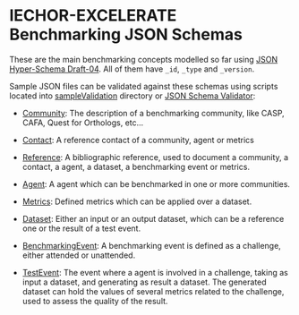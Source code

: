 # IECHOR-EXCELERATE Benchmarking JSON Schemas

These are the main benchmarking concepts modelled so far using [JSON Hyper-Schema Draft-04](http://json-schema.org/latest/json-schema-hypermedia.html). All of them have `_id`, `_type` and `_version`.

Sample JSON files can be validated against these schemas using scripts located into [sampleValidation](../sampleValidation) directory or [JSON Schema Validator](http://www.jsonschemavalidator.net/):

* [Community](community.json): The description of a benchmarking community, like CASP, CAFA, Quest for Orthologs, etc...

* [Contact](contact.json): A reference contact of a community, agent or metrics 

* [Reference](reference.json): A bibliographic reference, used to document a community, a contact, a agent, a dataset, a benchmarking event or metrics.

* [Agent](agent.json): A agent which can be benchmarked in one or more communities.

* [Metrics](metrics.json): Defined metrics which can be applied over a dataset.

* [Dataset](dataset.json): Either an input or an output dataset, which can be a reference one or the result of a test event.

* [BenchmarkingEvent](benchmarkingEvent.json): A benchmarking event is defined as a challenge, either attended or unattended.

* [TestEvent](testEvent.json): The event where a agent is involved in a challenge, taking as input a dataset, and generating as result a dataset. The generated dataset can hold the values of several metrics related to the challenge, used to assess the quality of the result.
